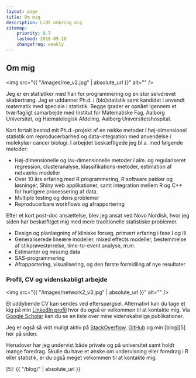 ```yaml
---
layout: page
title: Om mig
description: Lidt omkring mig
sitemap:
    priority: 0.7
    lastmod: 2018-09-18
    changefreq: weekly
---
```


## Om mig

<span class="image left"><img src="{{ "/images/me_v2.jpg" | absolute_url }}" alt="" /></span>

Jeg er en statistiker med flair for programmering og en stor selvdrevet skabertrang. Jeg er uddannet Ph.d. i (bio)statistik samt kandidat i anvendt matematik med speciale i statistik. Begge grader er opnået igennem et tværfagligt samarbejde med Institut for Matematiske Fag, Aalborg Universitet, og Hæmatologisk Afdeling, Aalborg Universitetshospital. 

Kort fortalt bestod mit Ph.d.-projekt af en række metoder i høj-dimensionel statistik om reproducerbarhed og data-integration med anvendelse i molekylær cancer biologi. I arbejdet beskæftigede jeg bl.a. med følgende metoder:

<div class="box">
  <ul>
    <li>Høj-dimensionelle og lav-dimensionelle metoder i alm. og regulariseret regression, clusteranalyse, klassifikations-metoder, estimation af netværks modeller</li>
    <li>Over 10 års erfaring med R programmering, R software pakker og løsninger, Shiny web applikationer, samt integration mellem R og C++ for hurtigere processering af data.</li>
    <li>Multiple testing og dens problemer</li>
    <li>Reproducerbare workflows og afrapportering</li>
  </ul>
</div>

Efter et kort post-doc ansættelse, blev jeg ansat ved Novo Nordisk, hvor jeg siden har beskæftiget mig med mere traditionelle statistiske problemer.

<div class="box">
  <ul>
    <li>Design og planlægning af kliniske forsøg, primært erfaring i fase I og III</li>
    <li>Generaliserede lineære modeller, mixed effects modeller, bestemmelse af stikprøvestørrelse, time-to-event analyse, m.m.</li>
    <li>Estimanter og missing data</li>
    <li>SAS-programmering</li>
    <li>Afrapportering, visualisering, og den første formidling af nye resultater</li>
  </ul>
</div>



### Profil, CV og videnskabligt arbejde

<span class="image right"><img src="{{ "/images/network2_v3.jpg" | absolute_url }}" alt="" /></span>

Et uddybende CV kan sendes ved efterspørgsel. Alternativt kan du tage et kig på min [LinkedIn profil][1] hvor du også er velkommen til at kontakte mig. Via [Google Scholar][2] kan du se en liste over mine videnskabelige publikationer.

Jeg er også så vidt muligt aktiv på [StackOverflow][3], [GitHub][4] og min [blog][5] her på siden.

Herudover har jeg undervist både private og på universitet samt holdt mange foredrag. Skulle du have et ønske om undervisning eller foredrag i R eller statistik, er du også meget velkommen til at kontakte mig. 


[1]: https://www.linkedin.com/in/aebilgrau
[2]: https://scholar.google.dk/citations?user=zQNl61YAAAAJ&hl=en&oi=ao
[3]: https://stackoverflow.com/users/1568306/anders-ellern-bilgrau
[4]: https://github.com/AEBilgrau
[5]: {{ "/blog/" | absolute_url }}